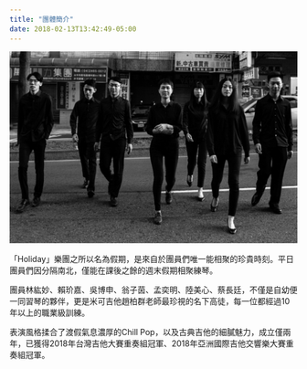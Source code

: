 ```yaml
---
title: "團體簡介"
date: 2018-02-13T13:42:49-05:00
---
```


![](./group.jpg)

「Holiday」樂團之所以名為假期，是來自於團員們唯一能相聚的珍貴時刻。平日團員們因分隔南北，僅能在課後之餘的週末假期相聚練琴。

團員林紘妙、賴玠嘉、吳博申、翁子茵、孟奕明、陸美心、蔡長廷，不僅是自幼便一同習琴的夥伴，更是米可吉他趙柏群老師最珍視的名下高徒，每一位都經過10年以上的職業級訓練。

表演風格揉合了渡假氣息濃厚的Chill Pop，以及古典吉他的細膩魅力，成立僅兩年，已獲得2018年台灣吉他大賽重奏組冠軍、2018年亞洲國際吉他交響樂大賽重奏組冠軍。